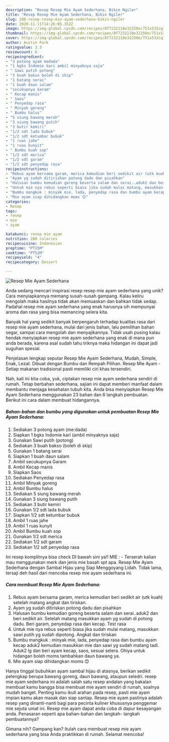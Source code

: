 ```yaml
---
description: "Resep Resep Mie Ayam Sederhana, Bikin Ngiler"
title: "Resep Resep Mie Ayam Sederhana, Bikin Ngiler"
slug: 286-resep-resep-mie-ayam-sederhana-bikin-ngiler
date: 2020-11-11T14:26:05.352Z
image: https://img-global.cpcdn.com/recipes/8f7232118e32250e/751x532cq70/resep-mie-ayam-sederhana-foto-resep-utama.jpg
thumbnail: https://img-global.cpcdn.com/recipes/8f7232118e32250e/751x532cq70/resep-mie-ayam-sederhana-foto-resep-utama.jpg
cover: https://img-global.cpcdn.com/recipes/8f7232118e32250e/751x532cq70/resep-mie-ayam-sederhana-foto-resep-utama.jpg
author: Austin Park
ratingvalue: 3.3
reviewcount: 6
recipeingredient:
- "3 potong ayam medada"
- "1 bgks Indomie kari ambil minyaknya saja"
- " Sawi putih potong"
- "3 buah bakso boleh di skip"
- "1 batang serai"
- "1 buah daun salam"
- "secukupnya Garam"
- " Kecap manis"
- " Saos"
- " Penyedap rasa"
- " Minyak goreng"
- " Bumbu halus"
- "5 siung bawang merah"
- "3 siung bawang putih"
- "3 butir kemiri"
- "1/2 sdt lada bubuk"
- "1/2 sdt ketumbar bubuk"
- "1 ruas jahe"
- "1 ruas kunyit"
- " Bumbu kuah sop"
- "1/2 sdt merica"
- "1/2 sdt garam"
- "1/2 sdt penyedap rasa"
recipeinstructions:
- "Rebus ayam bersama garam, merica kemudian beri sedikit air (utk kuah) setelah matang angkat dan tiriskan."
- "Ayam yg sudah ditiriskan potong dadu dan pisahkan"
- "Halusan bumbu kemudian goreng beserta salam dan serai..aduk2 dan beri sedikit air. Setelah matang masukkan ayam yg sudah di potong dadu. Beri garam, penyedap rasa dan kecap. Test rasa"
- "Untuk mie nya rebus seperti biasa jika sudah mulai matang, masukkan sawi putih yg sudah dipotong. Angkat dan tiriskan"
- "Bumbu mangkuk : minyak mie, lada, penyedap rasa dan bumbu ayam kecap aduk2 kemudian masukkan mie dan sawi yg sudah matang tadi. Aduk2 lg dan beri ayam kecap, saos, sesuai selera. Ohiya untuk hidangan boleh moms tambahkan daun bawang ya."
- "Mie ayam siap dihidangkan moms 😊"
categories:
- Resep
tags:
- resep
- mie
- ayam

katakunci: resep mie ayam 
nutrition: 289 calories
recipecuisine: Indonesian
preptime: "PT15M"
cooktime: "PT52M"
recipeyield: "4"
recipecategory: Dessert

---
```



![Resep Mie Ayam Sederhana](https://img-global.cpcdn.com/recipes/8f7232118e32250e/751x532cq70/resep-mie-ayam-sederhana-foto-resep-utama.jpg)

Anda sedang mencari inspirasi resep resep mie ayam sederhana yang unik? Cara menyiapkannya memang susah-susah gampang. Kalau keliru mengolah maka hasilnya tidak akan memuaskan dan bahkan tidak sedap. Padahal resep mie ayam sederhana yang enak harusnya sih mempunyai aroma dan rasa yang bisa memancing selera kita.

Banyak hal yang sedikit banyak berpengaruh terhadap kualitas rasa dari resep mie ayam sederhana, mulai dari jenis bahan, lalu pemilihan bahan segar, sampai cara mengolah dan menyajikannya. Tidak usah pusing kalau hendak menyiapkan resep mie ayam sederhana yang enak di mana pun anda berada, karena asal sudah tahu triknya maka hidangan ini dapat jadi suguhan spesial.

Penjelasan lengkap seputar Resep Mie Ayam Sederhana, Mudah, Simple, Enak, Lezat. Dibuat dengan Bumbu dan Rempah Pilihan. Resep Mie Ayam - Setiap makanan tradisional pasti memiliki ciri khas tersendiri.


Nah, kali ini kita coba, yuk, ciptakan resep mie ayam sederhana sendiri di rumah. Tetap berbahan sederhana, sajian ini dapat memberi manfaat dalam membantu menjaga kesehatan tubuh kita. Anda bisa menyiapkan Resep Mie Ayam Sederhana menggunakan 23 bahan dan 6 langkah pembuatan. Berikut ini cara dalam membuat hidangannya.

<!--inarticleads1-->

##### Bahan-bahan dan bumbu yang digunakan untuk pembuatan Resep Mie Ayam Sederhana:

1. Sediakan 3 potong ayam (me:dada)
1. Siapkan 1 bgks Indomie kari (ambil minyaknya saja)
1. Gunakan  Sawi putih (potong)
1. Sediakan 3 buah bakso (boleh di skip)
1. Gunakan 1 batang serai
1. Siapkan 1 buah daun salam
1. Ambil secukupnya Garam
1. Ambil  Kecap manis
1. Siapkan  Saos
1. Sediakan  Penyedap rasa
1. Ambil  Minyak goreng
1. Ambil  Bumbu halus
1. Sediakan 5 siung bawang merah
1. Gunakan 3 siung bawang putih
1. Sediakan 3 butir kemiri
1. Gunakan 1/2 sdt lada bubuk
1. Siapkan 1/2 sdt ketumbar bubuk
1. Ambil 1 ruas jahe
1. Ambil 1 ruas kunyit
1. Ambil  Bumbu kuah sop
1. Gunakan 1/2 sdt merica
1. Sediakan 1/2 sdt garam
1. Sediakan 1/2 sdt penyedap rasa


Ini resep komplitnya bisa check DI bawah sini ya!! MIE : - Terserah kalian mau menggunakan merk dan jenis mie basah spt apa. Resep Mie Ayam Sederhana dengan Sambal Hijau yang Siap Menggoyang Lidah. Tidak lama, tersaji deh hasil dari mencoba resep mie ayam sederhana ini. 

<!--inarticleads2-->

##### Cara membuat Resep Mie Ayam Sederhana:

1. Rebus ayam bersama garam, merica kemudian beri sedikit air (utk kuah) setelah matang angkat dan tiriskan.
1. Ayam yg sudah ditiriskan potong dadu dan pisahkan
1. Halusan bumbu kemudian goreng beserta salam dan serai..aduk2 dan beri sedikit air. Setelah matang masukkan ayam yg sudah di potong dadu. Beri garam, penyedap rasa dan kecap. Test rasa
1. Untuk mie nya rebus seperti biasa jika sudah mulai matang, masukkan sawi putih yg sudah dipotong. Angkat dan tiriskan
1. Bumbu mangkuk : minyak mie, lada, penyedap rasa dan bumbu ayam kecap aduk2 kemudian masukkan mie dan sawi yg sudah matang tadi. Aduk2 lg dan beri ayam kecap, saos, sesuai selera. Ohiya untuk hidangan boleh moms tambahkan daun bawang ya.
1. Mie ayam siap dihidangkan moms 😊


Hanya tinggal bubuhkan ayam sambal hijau di atasnya, berikan sedikit pelengkap berupa bawang goreng, daun bawang, ataupun seledri. resep mie ayam sederhana ini adalah salah satu resep andalan yang bakalan membuat kamu bangga bisa membuat mie ayam sendiri di rumah, soalnya mudah banget. Penting kamu ikuti arahan pada resep, pasti mie ayam impian kamu akan masak dan siap santap. Resep mie ayam pastinya adalah resep yang dinanti-nanti bagi para pecinta kuliner khususnya penggemar mie sejuta umat ini. Resep mie ayam dapat anda coba di dapur kesayangan anda. Penasaran seperti apa bahan-bahan dan langkah- langkah pembuatannya? 

Gimana nih? Gampang kan? Itulah cara membuat resep mie ayam sederhana yang bisa Anda praktikkan di rumah. Selamat mencoba!
